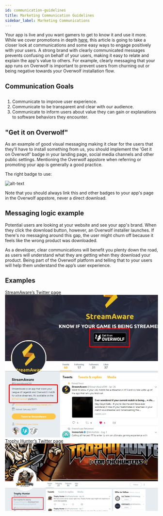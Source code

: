 ```yaml
---
id: communication-guidelines
title: Marketing Communication Guidelines
sidebar_label: Marketing Communications
---
```


Your app is live and you want gamers to get to know it and use it more. While we cover promotions in depth [here](promoting-your-app), this article is going to take a closer look at communications and some easy ways to engage positively with your users. A strong brand with clearly communicated messages prevents confusing on behalf of your users, making it easy to relate and explain the app's value to others. For example, clearly messaging that your app runs on Overwolf is important to prevent users from churning out or being negative towards your Overwolf installation flow.

## Communication Goals

##
1. Communicate to improve user experience. 
2. Communicate to be transparent and clear with our audience.
3. Communicate to inform users about value they can gain or explanations to software behaviors they encounter.

## "Get it on Overwolf"

As an example of good visual messaging making it clear for the users that they'll have to install something from us, you should implement the 'Get it on Overwolf' badge in your landing page, social media channels and other public settings. Mentioning the Overwolf appstore when referring or promoting your app is generally a good practice. 

The right badge to use:

![alt-text](assets/overwolf-appstore-badge.png)

Note that you should always link this and other badges to your app's page in the Overwolf appstore, never a direct download. 

## Messaging logic example

Potential users are looking at your website and see your app's brand. When they click the download button, however, an Overwolf installer launches. If there's no messaging around this gap, the user might churn off because it feels like the wrong product was downloaded.

As a developer, clear communications will benefit you plenty down the road, as users will understand what they are getting when they download your product. Being part of the Overwolf platform and telling that to your users will help them understand the app’s user experience.

## Examples

<div class="box" data-slick='{"slidesToShow": 2}'>
  <a data-fancybox="gallery" data-caption="LoLwiz" href="../assets/communication-guidelines/streamaware-overwolf.jpg">
    StreamAware’s Twitter page
    <span class="thumb">
      <img src="../assets/communication-guidelines/streamaware-overwolf.jpg" alt="">
    </span>
  </a>
  <a data-fancybox="gallery" data-caption="PUBG Tracker" href="../assets/communication-guidelines/THtwitterdisc.png">
    Trophy Hunter’s Twitter page
    <span class="thumb">
      <img src="../assets/communication-guidelines/THtwitterdisc.png" alt="">
    </span>
  </a>
</div>
